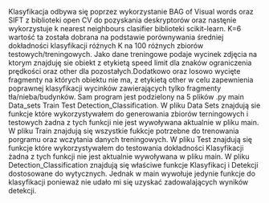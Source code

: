 Klasyfikacja odbywa się poprzez wykorzystanie BAG of Visual words oraz SIFT z biblioteki open CV do pozyskania deskryptorów oraz nastęnie wykorzystuje k nearest neighbours clasifier biblioteki scikit-learn. K=6 wartość ta została dobrana na podstawie porównywania średniej dokładności klasyfikacji różnych K na 100 różnych zbiorów testowych/treningowych.
Jako dane treningowe podaje wycinek zdjęcia na ktorym znajduję sie obiekt z etykietą speed limit dla znaków ograniczenia prędkości oraz other dla pozostałych.Dodatkowo oraz losowo wycięte fragmenty na których obiektu nie ma, z etykietą other w celu zapewnienia poprawnej klasyfikacji wycinków zawierających tylko fragmenty tła/nieba/budynków.
Sam program jest podzielony na 5 plików .py main Data_sets Train Test Detection_Classification.
W pliku Data Sets znajdują sie funkcje które wykorzystywałem do generowania zbiorów terningowych i testowych żadna z tych funkcji nie jest wywoływana aktualnie w pliku main.
W pliku Train znajdują się wszystkie fukkcje potrzebne do trenowania porgramu oraz wczytania danych treningowych.
W pliku Test znajdują się funkcje które wykorzystywałem do testowania dokładności Klasyfikacji żadna z tych funkcji nie jest aktualnie wywoływana w pliku main.
W pliku Detection_Classification znajdują się właściwe funkcje Klasyfikacj i Detekcji dostosowane do wytycznych. Jednak w main wywołuje jedynie funkcje do klasyfikacji ponieważ nie udało mi się uzyskać zadowalających wyników detekcji.

